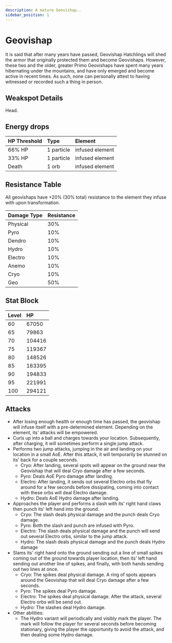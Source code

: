 ```yaml
---
description: A mature Geovishap..
sidebar_position: 1
---
```


# Geovishap

It is said that after many years have passed, Geovishap Hatchlings will shed the armor that originally protected them and become Geovishaps. However, these two and the older, greater Primo Geovishaps have spent many years hibernating under the mountains, and have only emerged and become active in recent times. As such, none can personally attest to having witnessed or recorded such a thing in person.

## Weakspot Details

Head.

## Energy drops

| HP Threshold | Type       | Element         |
| :----------- | :--------- | :-------------- |
| 66% HP       | 1 particle | infused element |
| 33% HP       | 1 particle | infused element |
| Death        | 1 orb      | infused element |

## Resistance Table

All geovishaps have +20% (30% total) resistance to the element they infuse with upon transformation.

| Damage Type | Resistance |
| :---------- | :--------- |
| Physical    | 30%        |
| Pyro        | 10%        |
| Dendro      | 10%        |
| Hydro       | 10%        |
| Electro     | 10%        |
| Anemo       | 10%        |
| Cryo        | 10%        |
| Geo         | 50%        |

## Stat Block

| Level | HP     |
| :---- | :----- |
| 60    | 67050  |
| 65    | 79863  |
| 70    | 104416 |
| 75    | 119367 |
| 80    | 148526 |
| 85    | 163395 |
| 90    | 194833 |
| 95    | 221991 |
| 100   | 294121 |

## Attacks

* After losing enough health or enough time has passed, the geovishap will infuse itself with a pre-determined element. Depending on the element, its' attacks will be empowered.
* Curls up into a ball and charges towards your location. Subsequently, after charging, it will sometimes perform a single jump attack.
* Performs two jump attacks, jumping in the air and landing on your location in a small AoE. After this attack, it will temporarily be stunned on its' back for a couple seconds.
  * Cryo: After landing, several spots will appear on the ground near the Geovishap that will deal Cryo damage after a few seconds.
  * Pyro: Deals AoE Pyro damage after landing.
  * Electro: After landing, it sends out several Electro orbs that fly around for a few seconds before dissipating, coming into contact with these orbs will deal Electro damage.
  * Hydro: Deals AoE Hydro damage after landing.
* Approaches the player and performs a slash with its' right hand claws then punch its' left hand into the ground.
  * Cryo: The slash deals physical damage and the punch deals Cryo damage.
  * Pyro: Both the slash and punch are infused with Pyro.
  * Electro: The slash deals physical damage and the punch will send out several Electro orbs, similar to the jump attack.
  * Hydro: The slash deals physical damage and the punch deals Hydro damage
* Slams its' right hand onto the ground sending out a line of small spikes coming out of the ground towards player location, then its' left hand sending out another line of spikes, and finally, with both hands sending out two lines at once.
  * Cryo: The spikes deal physical damage. A ring of spots appears around the Geovishap that will deal Cryo damage after a few seconds.
  * Pyro: The spikes deal Pyro damage.
  * Electro: The spikes deal physical damage. After the attack, several Electro orbs will be send out.
  * Hydro: The slashes deal Hydro damage.
* Other abilities:
  * The Hydro variant will periodically and visibly mark the player. The mark will follow the player for several seconds before becoming stationary, giving the player the opportunity to avoid the attack, and then dealing some Hydro damage.
